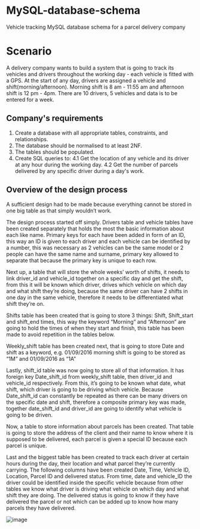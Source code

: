 # MySQL-database-schema
Vehicle tracking MySQL database schema for a parcel delivery company 

# Scenario
A delivery company wants to build a system that is going to track its vehicles and drivers
throughout the working day - each vehicle is fitted with a GPS. At the start of any day, drivers are
assigned a vehicle and shift(morning/afternoon). Morning shift is 8 am - 11:55 am and afternoon shift is 12 pm - 4pm. There are 10 drivers, 5 vehicles and data is to be entered for a week.

## Company's requirements

1. Create a database with all appropriate tables, constraints, and relationships.
2. The database should be normalised to at least 2NF.
3. The tables should be populated.
4. Create SQL queries to:
4.1 Get the location of any vehicle and its driver at any hour during the working day.
4.2 Get the number of parcels delivered by any specific driver during a day's work.

## Overview of the design process

A sufficient design had to be made because everything cannot be stored in one big table as that simply wouldn’t work.

The design process started off simply. Drivers table and vehicle tables have been created separately
that holds the most the basic information about each like name. Primary keys for each have been
added in form of an ID, this way an ID is given to each driver and each vehicle can be identified
by a number, this was necessary as 2 vehicles can be the same model or 2 people can have the same
name and surname, primary key allowed to separate that because the primary key is unique to each
row.

Next up, a table that will store the whole weeks’ worth of shifts, it needs to link driver_id and
vehicle_id together on a specific day and get the shift, from this it will be known which driver, drives
which vehicle on which day and what shift they’re doing, because the same driver can have 2 shifts
in one day in the same vehicle, therefore it needs to be differentiated what shift they’re on.

Shifts table has been created that is going to store 3 things: Shift, Shift_start and shift_end times,
this way the keyword “Morning” and “Afternoon” are going to hold the times of when they start and
finish, this table has been made to avoid repetition in the tables below.

Weekly_shift table has been created next, that is going to store Date and shift as a keyword, e.g.
01/09/2016 morning shift is going to be stored as “1M” and 01/09/2016 as “1A”

Lastly, shift_id table was now going to store all of that information. It has foreign key Date_shift_id
from weekly_shift table, then driver_id and vehicle_id respectively. From this, it’s going to be known
what date, what shift, which driver is going to be driving which vehicle. Because Date_shift_id can
constantly be repeated as there can be many drivers on the specific date and shift, therefore a
composite primary key was made, together date_shift_id and driver_id are going to identify what
vehicle is going to be driven.

Now, a table to store information about parcels has been created. That table is going to store the
address of the client and their name to know where it is supposed to be delivered, each parcel is
given a special ID because each parcel is unique.

Last and the biggest table has been created to track each driver at certain hours during the day, their
location and what parcel they’re currently carrying. The following columns have been created Date,
Time, Vehicle ID, Location, Parcel ID and delivered status. From time, date and vehicle_ID the driver
could be identified inside the specific vehicle because from other tables we know what driver is
driving what vehicle on which day and what shift they are doing. The delivered status is going to
know if they have delivered the parcel or not which can be added up to know how many parcels
they have delivered.


![image](https://user-images.githubusercontent.com/60928508/188202695-69baf74e-8528-4222-b808-d504c3ad734c.png)



